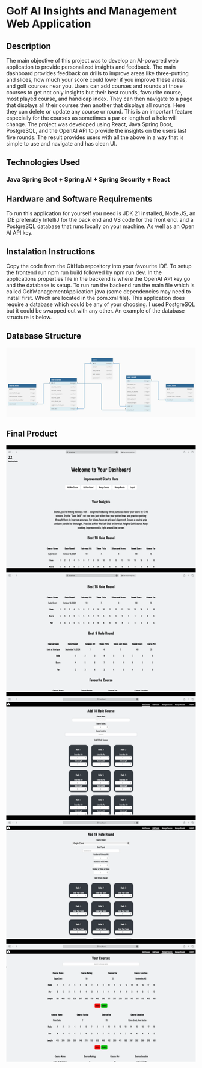 # Golf AI Insights and Management Web Application

## Description

The main objective of this project was to develop an AI-powered web application to provide personalized insights and feedback. The main dashboard provides feedback on drills to improve areas like three-putting and slices, how much your score could lower if you improve these areas, and golf courses near you. Users can add courses and rounds at those courses to get not only insights but their best rounds, favourite course, most played course, and handicap index. They can then navigate to a page that displays all their courses then another that displays all rounds. Here they can delete or update any course or round. This is an important feature especially for the courses as sometimes a par or length of a hole will change. The project was developed using React, Java Spring Boot, PostgreSQL, and the OpenAI API to provide the insights on the users last five rounds. The result provides users with all the above in a way that is simple to use and navigate and has clean UI.

## Technologies Used

### Java Spring Boot + Spring AI + Spring Security + React

## Hardware and Software Requirements

To run this application for yourself you need is JDK 21 installed, Node.JS, an IDE preferably IntelliJ for the back end and VS code for the front end, and a PostgreSQL database that runs locally on your machine. As well as an Open AI API key.

## Instalation Instructions

Copy the code from the GitHub repository into your favourite IDE. To setup the frontend run npm run build followed by npm run dev. In the applications.properties file in the backend is where the OpenAI API key go and the database is setup. To run run the backend run the main file which is called GolfManagementApplication.java (some dependencies may need to install first. Which are located in the pom.xml file). This application does require a database which could be any of your choosing. I used PostgreSQL but it could be swapped out with any other. An example of the database structure is below.

## Database Structure

![alt text](Images/image.png)

## Final Product

![alt text](Images/image-1.png)
![alt text](Images/image-2.png)
![alt text](Images/image-3.png)
![alt text](Images/image-4.png)
![alt text](Images/image-5.png)
